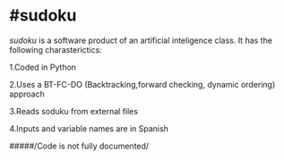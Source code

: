 #sudoku
======

_sudoku_ is a software product of an artificial inteligence class. It has the following charasterictics:

1.Coded in Python

2.Uses a BT-FC-DO (Backtracking,forward checking, dynamic ordering) approach

3.Reads soduku from external files

4.Inputs and variable names are in Spanish

#####/Code is not fully documented/
